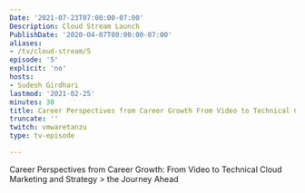 ```yaml
---
Date: '2021-07-23T07:00:00-07:00'
Description: Cloud Stream Launch
PublishDate: '2020-04-07T00:00:00-07:00'
aliases:
- /tv/cloud-stream/5
episode: '5'
explicit: 'no'
hosts:
- Sudesh Girdhari
lastmod: '2021-02-25'
minutes: 30
title: Career Perspectives from Career Growth From Video to Technical Cloud Marketing and Strategy > the Journey Ahead
truncate: ''
twitch: vmwaretanzu
type: tv-episode

---
```


Career Perspectives from Career Growth: From Video to Technical Cloud Marketing and Strategy > the Journey Ahead